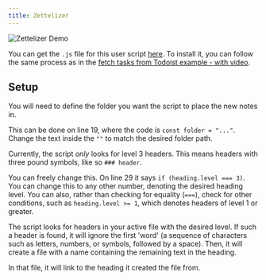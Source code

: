 ```yaml
---
title: Zettelizer
---
```


![Zettelizer Demo](../Images/zettelizer_demo.gif)

You can get the `.js` file for this user script [here](./Attachments/zettelizer.js).
To install it, you can follow the same process as in the [fetch tasks from Todoist example - with video](./Capture_FetchTasksFromTodoist.md).

## Setup
You will need to define the folder you want the script to place the new notes in.

This can be done on line 19, where the code is ``const folder = "..."``. Change the text inside the `""` to match the desired folder path.

Currently, the script _only_ looks for level 3 headers. This means headers with three pound symbols, like so ``### header``.

You can freely change this. On line 29 it says ``if (heading.level === 3)``. You can change this to any other number, denoting the desired heading level. You can also, rather than checking for equality (`===`), check for other conditions, such as `heading.level >= 1`, which denotes headers of level 1 or greater.

The script looks for headers in your active file with the desired level.
If such a header is found, it will ignore the first 'word' (a sequence of characters such as letters, numbers, or symbols, followed by a space). Then, it will create a file with a name containing the remaining text in the heading.

In that file, it will link to the heading it created the file from.